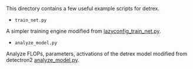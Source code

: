 This directory contains a few useful example scripts for detrex.

- `train_net.py`

A simpler training engine modified from [lazyconfig_train_net.py](https://github.com/facebookresearch/detectron2/blob/main/tools/lazyconfig_train_net.py).

- `analyze_model.py`

Analyze FLOPs, parameters, activations of the detrex model modified from detectron2 [analyze_model.py](https://github.com/facebookresearch/detectron2/blob/main/tools/analyze_model.py).

